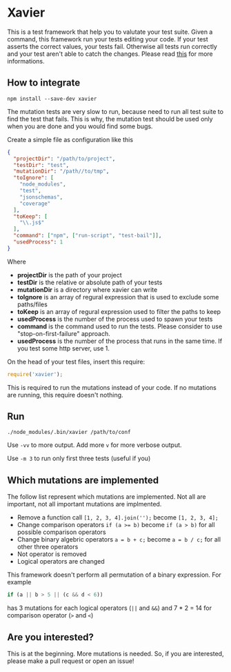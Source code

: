 # Xavier

This is a test framework that help you to valutate your test suite.
Given a command, this framework run your tests editing your code.
If your test asserts the correct values, your tests fail.
Otherwise all tests run correctly and your test aren't able to catch the changes.
Please read [this](http://en.wikipedia.org/wiki/Mutation_testing) for more informations.


## How to integrate
```
npm install --save-dev xavier
```

The mutation tests are very slow to run, because need to run all test suite to find the test that fails.
This is why, the mutation test should be used only when you are done and you would find some bugs.

Create a simple file as configuration like this
```json
{
  "projectDir": "/path/to/project",
  "testDir": "test",
  "mutationDir": "/path//to/tmp",
  "toIgnore": [
    "node_modules",
    "test",
    "jsonschemas",
    "coverage"
  ],
  "toKeep": [
    "\\.js$"
  ],
  "command": ["npm", ["run-script", "test-bail"]],
  "usedProcess": 1
}

```
Where
* __projectDir__ is the path of your project
* __testDir__ is the relative or absolute path of your tests
* __mutationDir__ is a directory where xavier can write
* __toIgnore__ is an array of regural expression that is used to exclude some paths/files
* __toKeep__ is an array of regural expression used to filter the paths to keep
* __usedProcess__ is the number of the process used to spawn your tests
* __command__ is the command used to run the tests. Please consider to use "stop-on-first-failure" approach.
* __usedProcess__ is the number of the process that runs in the same time. If you test some http server, use 1.

On the head of your test files, insert this require:
```javascript
require('xavier');
```
This is required to run the mutations instead of your code.
If no mutations are running, this require doesn't nothing.

## Run
```
./node_modules/.bin/xavier /path/to/conf
```
Use `-vv` to more output. Add more `v` for more verbose output.

Use `-m 3` to run only first three tests (useful if you)


## Which mutations are implemented

The follow list represent which mutations are implemented. Not all are important, not all important mutations are implmented.

* Remove a function call `[1, 2, 3, 4].join('');` become `[1, 2, 3, 4];`
* Change comparison operators `if (a >= b)` become `if (a > b)` for all possible comparison operators
* Change binary algebric operators `a = b + c;` become `a = b / c;` for all other three operators
* Not operator is removed
* Logical operators are changed

This framework doesn't perform all permutation of a binary expression. For example
```javascript
if (a || b > 5 || (c && d < 6))
```
has 3 mutations for each logical operators (`||` and `&&`) and 7 * 2 = 14 for comparison operator (`>` and `<`)


## Are you interested?
This is at the beginning.
More mutations is needed.
So, if you are interested, please make a pull request or open an issue!
